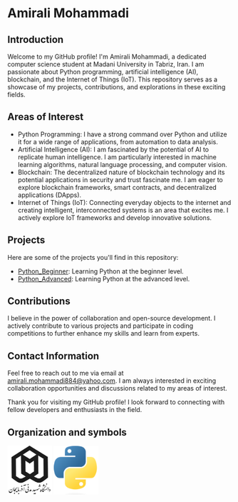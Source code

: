 # Amirali Mohammadi

## Introduction
Welcome to my GitHub profile! I'm Amirali Mohammadi, a dedicated computer science student at Madani University in Tabriz, Iran. I am passionate about Python programming, artificial intelligence (AI), blockchain, and the Internet of Things (IoT). This repository serves as a showcase of my projects, contributions, and explorations in these exciting fields.
## Areas of Interest
- Python Programming: I have a strong command over Python and utilize it for a wide range of applications, from automation to data analysis.
- Artificial Intelligence (AI): I am fascinated by the potential of AI to replicate human intelligence. I am particularly interested in machine learning algorithms, natural language processing, and computer vision.
- Blockchain: The decentralized nature of blockchain technology and its potential applications in security and trust fascinate me. I am eager to explore blockchain frameworks, smart contracts, and decentralized applications (DApps).
- Internet of Things (IoT): Connecting everyday objects to the internet and creating intelligent, interconnected systems is an area that excites me. I actively explore IoT frameworks and develop innovative solutions.

## Projects
Here are some of the projects you'll find in this repository:
- [Python_Beginner](https://github.com/amircodel/Python_Beginner): Learning Python at the beginner level.
- [Python_Advanced](https://github.com/amircodel/Python_Advanced): Learning Python at the advanced level.
## Contributions
I believe in the power of collaboration and open-source development. I actively contribute to various projects and participate in coding competitions to further enhance my skills and learn from experts.

## Contact Information
Feel free to reach out to me via email at amirali.mohammadi884@yahoo.com. I am always interested in exciting collaboration opportunities and discussions related to my areas of interest.

Thank you for visiting my GitHub profile! I look forward to connecting with fellow developers and enthusiasts in the field.

## Organization and symbols

<img src="Madani_logo.png" alt="Madani" width="100">

<img src="Python-logo.png" alt="Python" width="100">

